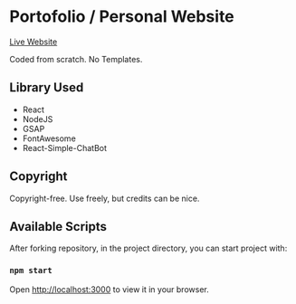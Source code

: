 # Portofolio / Personal Website

[Live Website](https://www.kietdo.io)

Coded from scratch. No Templates.

## Library Used
- React
- NodeJS
- GSAP
- FontAwesome
- React-Simple-ChatBot

## Copyright
Copyright-free. Use freely, but credits can be nice.

## Available Scripts

After forking repository, in the project directory, you can start project with:

### `npm start`

Open [http://localhost:3000](http://localhost:3000) to view it in your browser.
